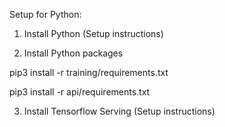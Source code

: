 Setup for Python:

1. Install Python (Setup instructions)

2. Install Python packages

pip3 install -r training/requirements.txt

pip3 install -r api/requirements.txt

3. Install Tensorflow Serving (Setup instructions)
